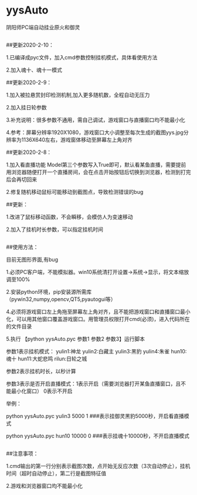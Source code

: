 # yysAuto
阴阳师PC端自动挂业原火和御灵
```
```  

##更新2020-2-10：

1.已编译成pyc文件，加入cmd参数控制挂机模式，具体看使用方法

2.加入魂十、魂十一模式

##更新2020-2-9：

1.加入被拉悬赏封印检测机制,加入更多随机数，全程自动无压力

2.加入挂日轮参数

3.补充说明：很多参数不通用，需自己调试，游戏窗口与直播窗口均不能最小化

4.参考：屏幕分辨率1920X1080，游戏窗口大小调整至每次生成的截图yys.jpg分辨率为1136X640左右，游戏窗体移动至屏幕左上角对齐

##更新2020-2-8：

1.加入看直播功能 Model第三个参数写入True即可，默认看某鱼直播，需要提前用浏览器随便打开一个直播房间，会在点击开始按钮后切换到浏览器，检测到打完后会再切回来

2.修复随机移动鼠标可能移动到截图点，导致检测错误的bug

##更新：

1.改进了鼠标移动函数，不会瞬移，会模仿人为变速移动

2.加入了挂机时长参数，可以指定挂机时间

```

```  


##使用方法：

目前无图形界面,有bug

1.必须PC客户端，不能模拟器。win10系统清打开设置->系统->显示，将文本缩放调至100%

2.安装python环境，pip安装源所需库（pywin32,numpy,opencv,QT5,pyautogui等）

4.必须将游戏窗口左上角拖至屏幕左上角对齐，且不能把游戏窗口和直播窗口最小化，可以用其他窗口覆盖游戏窗口。用管理员权限打开cmd(必须)，进入代码所在的文件目录

5.执行 【python yysAuto.pyc 参数1 参数2 参数3】运行脚本
  
  参数1表示挂机模式：
     yulin1:神龙   yulin2:白藏主   yulin3:黑豹    yulin4:朱雀    hun10:魂十   hun11:大蛇悲鸣  rilun:日轮之城
   
  参数2表示挂机时长，以秒计算
  
  参数3表示是否开启直播模式：1表示开启（需要浏览器打开某鱼直播窗口，且不能最小化窗口） 0表示不开启
  
  举例：
  
  python yysAuto.pyc yulin3 5000 1       ###表示挂御灵黑豹5000秒，开启看直播模式
  
  python yysAuto.pyc hun10 10000 0       ###表示挂魂十10000秒，不开启直播模式    

```

```  
##注意事项：

1.cmd输出的第一行分别表示截图次数，点开始无反应次数（3次自动停止），挂机时间（超时自动停止），第二行是截图特征值

2.游戏和浏览器窗口均不能最小化
